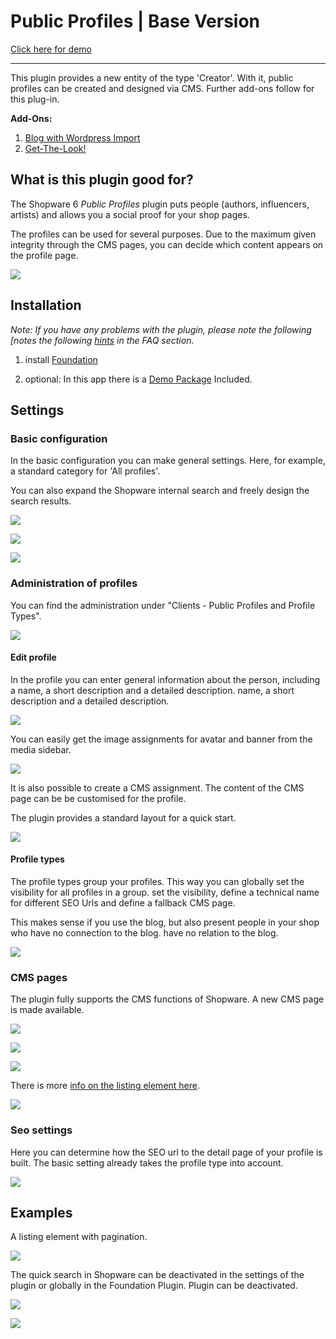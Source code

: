 # Public Profiles | Base Version

[Click here for demo](https://https://demo.moori.net/Profile/)

---

This plugin provides a new entity of the type 'Creator'.
With it, public profiles can be created and designed via CMS.
Further add-ons follow for this plug-in.

**Add-Ons:**

1. [Blog with Wordpress Import](../MoorlMagazine/index.md)
2. [Get-The-Look!](../MoorlGetTheLook/index.md)

## What is this plugin good for?

The Shopware 6 _Public Profiles_ plugin puts people (authors, influencers, artists)
and allows you a social proof for your shop pages.

The profiles can be used for several purposes. Due to the maximum given integrity
through the CMS pages, you can decide which content appears on the profile page.

![](images/mc-01.jpg)

## Installation

_Note: If you have any problems with the plugin, please note the following [notes
the following [hints](../faq.md) in the FAQ section._

1. install
   [Foundation](../MoorlFoundation/index.md)
   
2. optional: In this app there is a
   [Demo Package](../MoorlFoundation/demo-assistant.md)
   Included.

## Settings

### Basic configuration

In the basic configuration you can make general settings. Here, for example, a
standard category for 'All profiles'.

You can also expand the Shopware internal search and freely design the search results.

![](images/mc-02.jpg)

![](images/mc-03.jpg)

![](images/mc-04.jpg)

### Administration of profiles

You can find the administration under "Clients - Public Profiles and Profile Types".

![](images/mc-05.jpg)

#### Edit profile

In the profile you can enter general information about the person, including a name, a short description and a detailed description.
name, a short description and a detailed description.

![](images/mc-06.jpg)

You can easily get the image assignments for avatar and banner from the media sidebar.

![](images/mc-07.jpg)

It is also possible to create a CMS assignment. The content of the CMS page can be
be customised for the profile.

The plugin provides a standard layout for a quick start.

![](images/mc-08.jpg)

#### Profile types

The profile types group your profiles. This way you can globally set the visibility for all profiles in a group.
set the visibility, define a technical name for different SEO Urls and
define a fallback CMS page.

This makes sense if you use the blog, but also present people in your shop who have no connection to the blog.
have no relation to the blog.

![](images/mc-09.jpg)

### CMS pages

The plugin fully supports the CMS functions of Shopware. A new CMS page
is made available.

![](images/mc-10.jpg)

![](images/mc-11.jpg)

![](images/mc-12.jpg)

There is more [info on the listing element here](../MoorlFoundation/listing.md).

![](images/mc-13.jpg)

### Seo settings

Here you can determine how the SEO url to the detail page of your profile is built.
The basic setting already takes the profile type into account.

![](images/mc-14.jpg)

## Examples

A listing element with pagination.

![](images/mc-15.jpg)

The quick search in Shopware can be deactivated in the settings of the plugin or globally in the Foundation Plugin.
Plugin can be deactivated.

![](images/mc-16.jpg)

![](images/mc-17.jpg)
